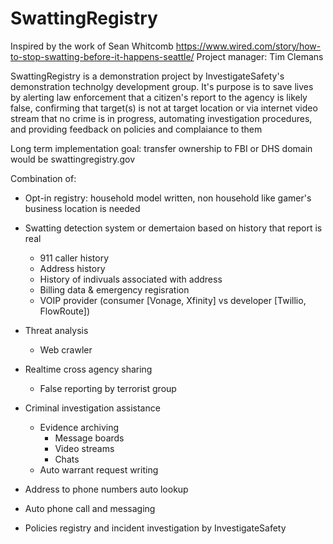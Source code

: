 # SwattingRegistry

Inspired by the work of Sean Whitcomb https://www.wired.com/story/how-to-stop-swatting-before-it-happens-seattle/
Project manager: Tim Clemans

SwattingRegistry is a demonstration project by InvestigateSafety's demonstration technolgy development group. It's purpose is to save lives by alerting law enforcement that a citizen's report to the agency is likely false, confirming that target(s) is not at target location or via internet video stream that no crime is in progress, automating investigation procedures, and providing feedback on policies and complaiance to them

Long term implementation goal: transfer ownership to FBI or DHS domain would be swattingregistry.gov

Combination of:

* Opt-in registry: household model written, non household like gamer's business location is needed
* Swatting detection system or demertaion based on history that report is real
  * 911 caller history
  * Address history
  * History of indivuals associated with address
  * Billing data & emergency regisration
  * VOIP provider (consumer [Vonage, Xfinity] vs developer [Twillio, FlowRoute])
  
* Threat analysis
  * Web crawler
* Realtime cross agency sharing
  * False reporting by terrorist group
* Criminal investigation assistance 
  * Evidence archiving
    * Message boards
    * Video streams
    * Chats
  * Auto warrant request writing
* Address to phone numbers auto lookup 
* Auto phone call and messaging
* Policies registry and incident investigation by InvestigateSafety

